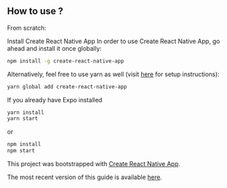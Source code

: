 
## How to use ?

From scratch: 

Install Create React Native App
In order to use Create React Native App, go ahead and install it once globally:
```bash
npm install -g create-react-native-app
```
Alternatively, feel free to use yarn as well (visit [here](https://yarnpkg.com/lang/en/docs/install/) for setup instructions):

```bash
yarn global add create-react-native-app
```

If you already have Expo installed

```bash
yarn install
yarn start
```
or
```bash
npm install
npm start
```


This project was bootstrapped with [Create React Native App](https://github.com/react-community/create-react-native-app).

The most recent version of this guide is available [here](https://github.com/react-community/create-react-native-app/blob/master/react-native-scripts/template/README.md).